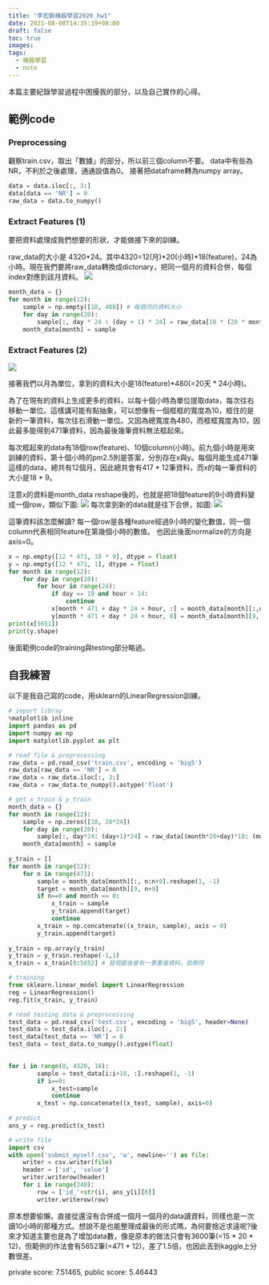 ```yaml
---
title: "李宏毅機器學習2020_hw1"
date: 2021-08-08T14:35:19+08:00
draft: false
toc: true
images:
tags: 
  - 機器學習
  - note
---
```


本篇主要紀錄學習過程中困擾我的部分，以及自己實作的心得。

## 範例code
### Preprocessing
觀察train.csv，取出「數據」的部分，所以前三個column不要。
data中有些為NR，不利於之後處理，通通設值為0。
接著把dataframe轉為numpy array。

```python
data = data.iloc[:, 3:]
data[data == 'NR'] = 0
raw_data = data.to_numpy()
```

### Extract Features (1)
要把資料處理成我們想要的形狀，才能做接下來的訓練。

raw_data的大小是 4320*24。其中4320=12(月)*20(小時)*18(feature)，24為小時。現在我們要將raw_data轉換成dictonary，把同一個月的資料合併，每個index對應到該月資料。
![](https://i.imgur.com/b4oTooq.png)

```python
month_data = {}
for month in range(12):
    sample = np.empty([18, 480]) # 每個月的資料大小
    for day in range(20):
        sample[:, day * 24 : (day + 1) * 24] = raw_data[18 * (20 * month + day) : 18 * (20 * month + day + 1), :]
    month_data[month] = sample
```
### Extract Features (2)
![](https://i.imgur.com/2mS4lbp.png)

接著我們以月為單位，拿到的資料大小是18(feature)*480(=20天 * 24小時)。

為了在現有的資料上生成更多的資料，以每十個小時為單位提取data，每次往右移動一單位。這樣講可能有點抽象，可以想像有一個框框的寬度為10，框住的是新的一筆資料，每次往右滑動一單位。又因為總寬度為480，而框框寬度為10，因此最多能得到471筆資料，因為最後幾筆資料無法框起來。

每次框起來的data有18個row(feature)、10個column(小時)。前九個小時是用來訓練的資料，第十個小時的pm2.5則是答案，分別存在x與y。每個月能生成471筆這樣的data，總共有12個月，因此總共會有417 * 12筆資料，而x的每一筆資料的大小是18 * 9。

注意x的資料是month_data reshape後的，也就是把18個feature的9小時資料變成一個row，類似下圖:
![](https://i.imgur.com/AGu6Yjn.png)
每次拿到新的data就是往下合併，如圖:
![](https://i.imgur.com/7cJuchu.png)

這筆資料該怎麼解讀? 每一個row是各種feature經過9小時的變化數值，同一個column代表相同feature在第幾個小時的數值。
也因此後面normalize的方向是axis=0。

```python
x = np.empty([12 * 471, 18 * 9], dtype = float)
y = np.empty([12 * 471, 1], dtype = float)
for month in range(12):
    for day in range(20):
        for hour in range(24):
            if day == 19 and hour > 14:
                continue
            x[month * 471 + day * 24 + hour, :] = month_data[month][:,day * 24 + hour : day * 24 + hour + 9].reshape(1, -1) #vector dim:18*9 (9 9 9 9 9 9 9 9 9 9 9 9 9 9 9 9 9 9)
            y[month * 471 + day * 24 + hour, 0] = month_data[month][9, day * 24 + hour + 9] #value
print(x[5651])
print(y.shape)
```
後面範例code的training與testing部分略過。

## 自我練習
以下是我自己寫的code，用sklearn的LinearRegression訓練。

```python
# import libray
%matplotlib inline
import pandas as pd
import numpy as np
import matplotlib.pyplot as plt

# read file & preprocessing
raw_data = pd.read_csv('train.csv', encoding = 'big5')
raw_data[raw_data == 'NR'] = 0
raw_data = raw_data.iloc[:, 3:]
raw_data = raw_data.to_numpy().astype('float')

# get x_train & y_train
month_data = {}
for month in range(12):
    sample = np.zeros([18, 20*24])
    for day in range(20):
        sample[:, day*24: (day+1)*24] = raw_data[(month*20+day)*18: (month*20+day+1)*18, :]
    month_data[month] = sample
        
y_train = []
for month in range(12):
    for n in range(471):
        sample = month_data[month][:, n:n+9].reshape(1, -1)
        target = month_data[month][9, n+9]
        if n==0 and month == 0:
            x_train = sample
            y_train.append(target)
            continue
        x_train = np.concatenate((x_train, sample), axis = 0)
        y_train.append(target)
 
y_train = np.array(y_train)
y_train = y_train.reshape(-1,1)
x_train = x_train[0:5652] # 發現最後會有一筆重複資料，故刪除

# training
from sklearn.linear_model import LinearRegression
reg = LinearRegression()
reg.fit(x_train, y_train)

# read testing data & preprocessing
test_data = pd.read_csv('test.csv', encoding = 'big5', header=None)
test_data = test_data.iloc[:, 2:]
test_data[test_data == 'NR'] = 0
test_data = test_data.to_numpy().astype(float)

        
for i in range(0, 4320, 18):
        sample = test_data[i:i+18, :].reshape(1, -1)
        if i==0:
            x_test=sample
            continue
        x_test = np.concatenate((x_test, sample), axis=0)
     
# predict
ans_y = reg.predict(x_test)

# write file
import csv
with open('submit_myself.csv', 'w', newline='') as file:
    writer = csv.writer(file)
    header = ['id', 'value']
    writer.writerow(header)
    for i in range(240):
        row = ['id_'+str(i), ans_y[i][0]]
        writer.writerow(row)
```

原本想要偷懶，直接從還沒有合併成一個月一個月的data讀資料，同樣也是一次讀10小時的那種方式。想說不是也能整理成最後的形式嗎，為何要捨近求遠呢?後來才知道主要也是為了增加data數，像是原本的做法只會有3600筆(=15 * 20 * 12)，但範例的作法會有5652筆(=471 * 12)，差了1.5倍，也因此丟到kaggle上分數很差。

private score: 7.51465, public score: 5.46443